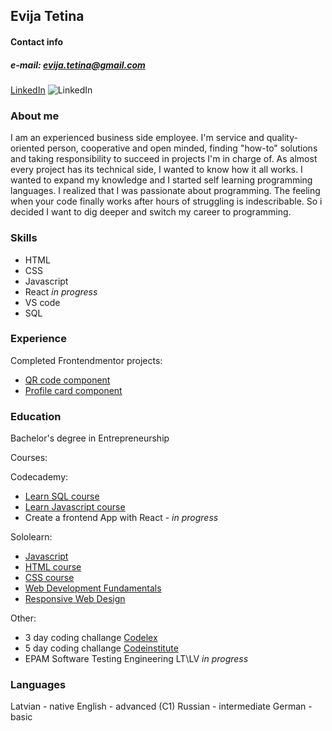 ## Evija Tetina
#### Contact info
##### e-mail: evija.tetina@gmail.com
[LinkedIn](https://www.linkedin.com/in/evija-t%C4%93ti%C5%86a-a23986190/)  ![LinkedIn](https://upload.wikimedia.org/wikipedia/commons/8/81/LinkedIn_icon.svg)

### About me
I am an experienced business side employee. I'm service and quality-oriented person, cooperative and open minded, finding "how-to" solutions and taking responsibility to succeed in projects I'm in charge of. As almost every project has its technical side, I wanted to know how it all works. I wanted to expand my knowledge and I started self learning programming languages. I realized that I was passionate about programming. The feeling when your code finally works after hours of struggling is indescribable. So i decided I want to dig deeper and switch my career to programming. 

### Skills
-   HTML
-   CSS
-   Javascript
-   React *in progress*
-   VS code
-   SQL

### Experience
Completed Frontendmentor projects:
-   [QR code component](https://github.com/Evitee/QR-code-component)
-   [Profile card component](https://github.com/Evitee/profile-card-component-main)
### Education 
Bachelor's degree in Entrepreneurship

Courses:

Codecademy:
-   [Learn SQL course](https://www.codecademy.com/profiles/tag6571047010/certificates/042a4e5884e3eb6ea1f2a12be6abb851)
-   [Learn Javascript course](https://www.codecademy.com/profiles/tag6571047010/certificates/705dcb15de0da4dd9d9fc4f3274b430e)
-   Create a frontend App with React - *in progress*

Sololearn:
-   [Javascript](https://www.sololearn.com/Certificate/CT-R8SAI2OZ/png)
-   [HTML course](https://www.sololearn.com/Certificate/CT-XSIGIE88/jpg)
-   [CSS course](https://www.sololearn.com/Certificate/CT-IO1EYVAO/jpg)
-   [Web Development Fundamentals](https://www.sololearn.com/Certificate/CT-D4D0VNHJ/jpg)
-   [Responsive Web Design](https://www.sololearn.com/Certificate/CT-TGYXOFHQ/jpg)

Other:
-   3 day coding challange [Codelex](https://www.codelex.io/bezmaksas-programmesanas-kursi)
-   5 day coding challange [Codeinstitute](https://codeinstitute.net/global/)
-   EPAM Software Testing  Engineering  LT\LV *in progress*

### Languages

Latvian - native
English - advanced (C1)
Russian - intermediate
German - basic